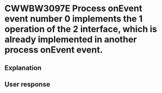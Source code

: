 # CWWBW3097E Process onEvent event number 0 implements the 1 operation of the 2 interface, which is already implemented in another process onEvent event.

## Explanation

## User response
